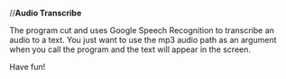 //**Audio Transcribe**

The program cut and uses Google Speech Recognition to transcribe an audio to a text.
You just want to use the mp3 audio path as an argument when you call the program and the text will appear in the screen.

Have fun! 
